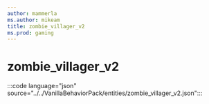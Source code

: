 ```yaml
---
author: mammerla
ms.author: mikeam
title: zombie_villager_v2
ms.prod: gaming
---
```


# zombie_villager_v2

:::code language="json" source="../../VanillaBehaviorPack/entities/zombie_villager_v2.json":::